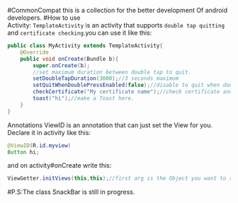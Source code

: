 #CommonCompat 
this is a collection for the better development Of android developers. 
#How to use  
Activity: 
`TemplateActivity`  is an activity that supports `double tap quitting` and   `certificate checking`.you can use it like this: 
```java 
public class MyActivity extends TemplateActivity{ 
    @Override 
    public void onCreate(Bundle b){ 
        super.onCreate(b); 
        //set maximum duration between double tap to quit. 
        setDoubleTapDuration(3000);//3 seconds maximum 
        setQuitWhenDoublePressEnabled(false);//disable to quit when double press. 
        checkCertificate("My certificate name");//check certificate and return if it is expected 
        toast("hi");//make a Toast here. 
    } 
} 
``` 
Annotations 
ViewID is an annotation that can just set the View for you.  
Declare it in activity like this: 
```java
@ViewID(R.id.myview) 
Button hi;
``` 
and on activity#onCreate write this: 
```java
ViewGetter.initViews(this,this);//first arg is the Object you want to replace Fields in it.second arg is for findViewById.
``` 
#P.S:The class SnackBar is still in progress.

